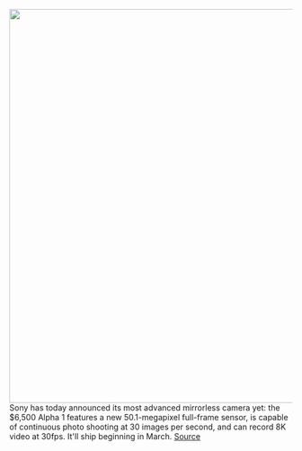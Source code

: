 <img src='https://cdn.vox-cdn.com/thumbor/w97l3itVtqWxOuNCUC_BATaCdC8=/0x0:1830x1108/1200x800/filters:focal(769x408:1061x700)/cdn.vox-cdn.com/uploads/chorus_image/image/68722507/Screen_Shot_2021_01_26_at_10.57.50_AM.0.png' width='700px' /><br/>
Sony has today announced its most advanced mirrorless camera yet: the $6,500 Alpha 1 features a new 50.1-megapixel full-frame sensor, is capable of continuous photo shooting at 30 images per second, and can record 8K video at 30fps. It'll ship beginning in March.
<a href='https://www.theverge.com/2021/1/26/22250448/sony-alpha-1-camera-announced-specs-price-release-date'> Source <a/>